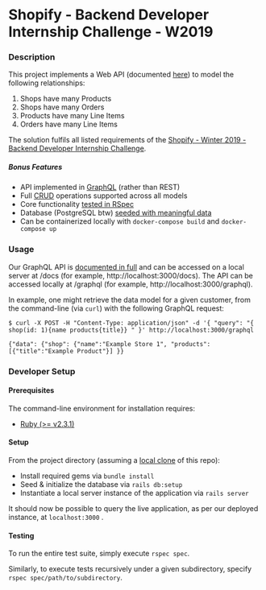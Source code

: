 # Shopify - Backend Developer Internship Challenge - W2019

### Description

This project implements a Web API (documented [here](https://github.com/jenna-mar/shopify_task_dev_W19/blob/master/shopify-task-api/public/docs/index.html)) to model the following relationships:

1. Shops have many Products 
2. Shops have many Orders
3. Products have many Line Items
4. Orders have many Line Items

The solution fulfils all listed requirements of the [Shopify - Winter 2019 - Backend Developer Internship Challenge](https://docs.google.com/document/d/1YYDRf_CgQRryf5lZdkZ2o3Hm3erFSaISL1L1s8kLqsI/edit).

##### Bonus Features

  * API implemented in [GraphQL](https://graphql.org/) (rather than REST)
  * Full [CRUD](https://en.wikipedia.org/wiki/Create,_read,_update_and_delete) operations supported across all models 
  * Core functionality [tested in RSpec](https://github.com/jenna-mar/shopify_task_dev_W19/tree/master/shopify-task-api/spec)
  * Database (PostgreSQL btw) [seeded with meaningful data](https://github.com/jenna-mar/shopify_task_dev_W19/blob/master/shopify-task-api/db/seeds.rb)
  * Can be containerized locally with `docker-compose build` and `docker-compose up`

### Usage

Our GraphQL API is [documented in full](https://github.com/jenna-mar/shopify_task_dev_W19/blob/master/shopify-task-api/public/docs/index.html) and can be accessed on a local server at /docs (for example, http://localhost:3000/docs).
The API can be accessed locally at /graphql (for example, http://localhost:3000/graphql).

In example, one might retrieve the data model for a given customer, from the command-line (via `curl`) with the following GraphQL request:

```
$ curl -X POST -H "Content-Type: application/json" -d '{ "query": "{ shop(id: 1){name products{title}} " }' http://localhost:3000/graphql

{"data": {"shop": {"name":"Example Store 1", "products":[{"title":"Example Product"}] }}
```

### Developer Setup

#### Prerequisites

The command-line environment for installation requires:

  * [Ruby (>= v2.3.1)](https://www.ruby-lang.org/en/documentation/installation/)

#### Setup

From the project directory (assuming a [local clone](https://help.github.com/articles/cloning-a-repository/) of this repo):

* Install required gems via `bundle install`
* Seed & initialize the database via `rails db:setup`
* Instantiate a local server instance of the application via `rails server`

It should now be possible to query the live application, as per our deployed instance, at `localhost:3000` .

#### Testing

To run the entire test suite, simply execute `rspec spec`.

Similarly, to execute tests recursively under a given subdirectory, specify `rspec spec/path/to/subdirectory`.
